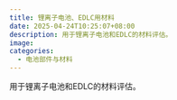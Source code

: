 ```yaml
---
title: 锂离子电池、EDLC用材料
date: 2025-04-24T10:25:07+08:00
description: 用于锂离子电池和EDLC的材料评估。
image: 
categories:
  - 电池部件与材料
---
```


用于锂离子电池和EDLC的材料评估。
